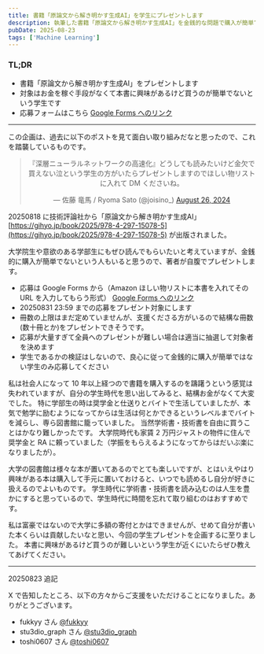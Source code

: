 ```yaml
---
title: 書籍「原論文から解き明かす生成AI」を学生にプレゼントします
description: 執筆した書籍「原論文から解き明かす生成AI」を金銭的な問題で購入が簡単でない学生にプレゼントします
pubDate: 2025-08-23
tags: ['Machine Learning']
---
```



### TL;DR
- 書籍「原論文から解き明かす生成AI」をプレゼントします
- 対象はお金を稼ぐ手段がなくて本書に興味があるけど買うのが簡単でないという学生です
- 応募フォームはこちら [Google Forms へのリンク](https://docs.google.com/forms/d/1admRxDXm0jPJNJppd68lDKZ83a81Y3ryt5a8s0Ta2nw/preview)
---

この企画は、過去に以下のポストを見て面白い取り組みだなと思ったので、これを踏襲しているものです。

<div align="center">
<blockquote class="twitter-tweet"><p lang="ja" dir="ltr">『深層ニューラルネットワークの高速化』どうしても読みたいけど金欠で買えない泣という学生の方がいたらプレゼントしますのでほしい物リストに入れて DM くださいね。</p>&mdash; 佐藤 竜馬 / Ryoma Sato (@joisino_) <a href="https://twitter.com/joisino_/status/1827997967774855288?ref_src=twsrc%5Etfw">August 26, 2024</a></blockquote> <script async src="https://platform.twitter.com/widgets.js" charset="utf-8"></script>
</div>

20250818 に技術評論社から「原論文から解き明かす生成AI」[https://gihyo.jp/book/2025/978-4-297-15078-5](https://gihyo.jp/book/2025/978-4-297-15078-5) が出版されました。

大学院生や意欲のある学部生にもぜひ読んでもらいたいと考えていますが、金銭的に購入が簡単でないという人もいると思うので、著者が自腹でプレゼントします。

- 応募は Google Forms から（Amazon ほしい物リストに本書を入れてその URL を入力してもらう形式） [Google Forms へのリンク](https://docs.google.com/forms/d/1admRxDXm0jPJNJppd68lDKZ83a81Y3ryt5a8s0Ta2nw/preview)
- 20250831 23:59 までの応募をプレゼント対象にします
- 冊数の上限はまだ定めていませんが、支援くださる方がいるので結構な冊数(数十冊とか)をプレゼントできそうです。
- 応募が大量すぎて全員へのプレゼントが難しい場合は適当に抽選して対象者を決めます
- 学生であるかの検証はしないので、良心に従って金銭的に購入が簡単ではない学生のみ応募してください

私は社会人になって 10 年以上経つので書籍を購入するのを躊躇うという感覚は失われていますが、自分の学生時代を思い出してみると、結構お金がなくて大変でした。
特に学部生の時は奨学金と仕送りとバイトで生活していましたが、本気で勉学に励むようになってからは生活は何とかできるというレベルまでバイトを減らし、専ら図書館に籠っていました。
当然学術書・技術書を自由に買うことはかなり難しかったです。
大学院時代も家賃 2 万円ジャストの物件に住んで奨学金と RA に頼っていました（学振をもらえるようになってからはだいぶ楽になりましたが）。

大学の図書館は様々な本が置いてあるのでとても楽しいですが、とはいえやはり興味がある本は購入して手元に置いておけると、いつでも読めるし自分が好きに扱えるのでよいものです。
学生時代に学術書・技術書を読み込むのは人生を豊かにすると思っているので、学生時代に時間を忘れて取り組むのはおすすめです。

私は富豪ではないので大学に多額の寄付とかはできませんが、せめて自分が書いた本くらいは貢献したいなと思い、今回の学生プレゼントを企画するに至りました。
本書に興味があるけど買うのが難しいという学生が近くにいたらぜひ教えてあげてください。

---
20250823 追記

X で告知したところ、以下の方々からご支援をいただけることになりました。ありがとうございます。

- fukkyy さん [@fukkyy](https://x.com/fukkyy)
- stu3dio_graph さん [@stu3dio_graph](https://x.com/stu3dio_graph)
- toshi0607 さん [@toshi0607](https://x.com/toshi0607)
